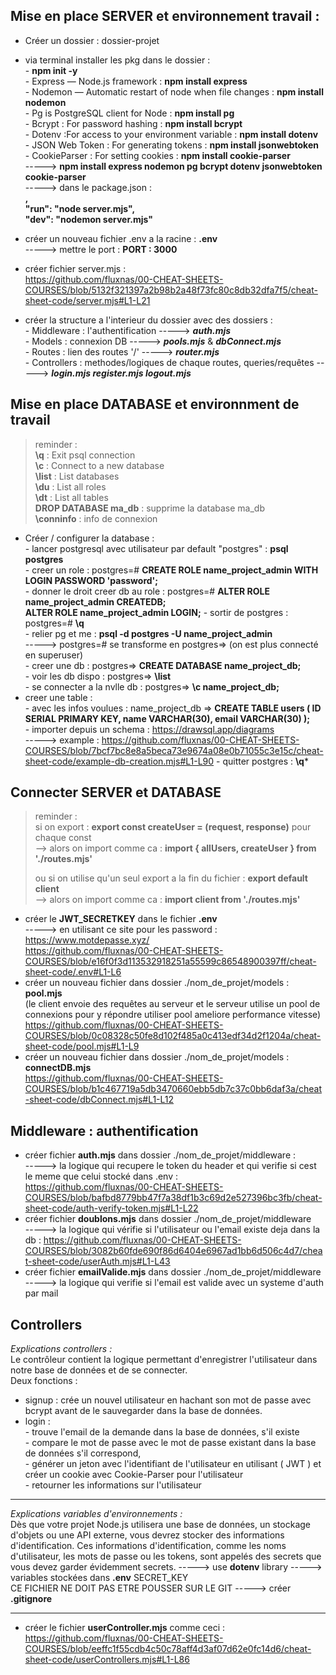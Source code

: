 ## Mise en place SERVER et environnement travail :

- Créer un dossier : dossier-projet  
- via terminal installer les pkg dans le dossier :   
      - **npm init -y**    
      - Express — Node.js framework : **npm install express**   
      - Nodemon — Automatic restart of node when file changes : **npm install nodemon**   
      - Pg is PostgreSQL client for Node : **npm install pg**  
      - Bcrypt : For password hashing : **npm install bcrypt**  
      - Dotenv :For access to your environment variable : **npm install dotenv**  
      - JSON Web Token : For generating tokens : **npm install jsonwebtoken**  
      - CookieParser : For setting cookies : **npm install cookie-parser**  
-----> **npm install express nodemon pg bcrypt dotenv jsonwebtoken cookie-parser**   
-----> dans le package.json :   
**,   
"run": "node server.mjs",    
"dev": "nodemon server.mjs"**    

- créer un nouveau fichier .env a la racine : **.env**   
-----> mettre le port : **PORT : 3000**   

- créer fichier server.mjs :   
https://github.com/fluxnas/00-CHEAT-SHEETS-COURSES/blob/5132f321397a2b98b2a48f73fc80c8db32dfa7f5/cheat-sheet-code/server.mjs#L1-L21

- créer la structure a l'interieur du dossier avec des dossiers :  
      - Middleware : l'authentification -----> ***auth.mjs***   
      - Models : connexion DB -----> ***pools.mjs*** & ***dbConnect.mjs***   
      - Routes : lien des routes '/' -----> ***router.mjs***   
      - Controllers : methodes/logiques de chaque routes, queries/requêtes -----> ***login.mjs register.mjs logout.mjs***     
 
  

## Mise en place DATABASE et environnment de travail  
> reminder :   
> **\q** : Exit psql connection    
> **\c** : Connect to a new database    
> **\list** : List databases  
> **\du** : List all roles   
> **\dt** : List all tables          
> **DROP DATABASE ma_db** : supprime la database ma_db     
> **\conninfo** : info de connexion


- Créer / configurer la database :   
      - lancer postgresql avec utilisateur par default "postgres" : **psql postgres**  
      - creer un role : postgres=# **CREATE ROLE name_project_admin WITH LOGIN PASSWORD 'password';**  
      - donner le droit creer db au role : postgres=# **ALTER ROLE name_project_admin CREATEDB;**    
**ALTER ROLE name_project_admin LOGIN;** 
      - sortir de postgres : postgres=# **\q**  
      - relier pg et me : **psql -d postgres -U name_project_admin**   
      -----> postgres=# se transforme en postgres=> (on est plus connecté en superuser)  
      - creer une db : postgres=> **CREATE DATABASE name_project_db;**   
      - voir les db dispo : postgres=> **\list**  
      - se connecter a la nvlle db : postgres=> **\c name_project_db;**    
- creer une table :   
      - avec les infos voulues : name_project_db => **CREATE TABLE users ( ID SERIAL PRIMARY KEY, name VARCHAR(30), email VARCHAR(30) );**    
      - importer depuis un schema : https://drawsql.app/diagrams    
      -----> example : 
      https://github.com/fluxnas/00-CHEAT-SHEETS-COURSES/blob/7bcf7bc8e8a5beca73e9674a08e0b71055c3e15c/cheat-sheet-code/example-db-creation.mjs#L1-L90
      - quitter postgres : **\q***  

## Connecter SERVER et DATABASE   

> reminder :   
> si on export : **export const createUser = (request, response)** pour chaque const   
> --> alors on import comme ca : **import { allUsers, createUser } from './routes.mjs'**
>      
> ou si on utilise qu'un seul export a la fin du fichier : **export default client**   
> --> alors on import comme ca : **import client from './routes.mjs'**  
  
- créer le **JWT_SECRETKEY** dans le fichier **.env**   
-----> en utilisant ce site pour les password : https://www.motdepasse.xyz/    
https://github.com/fluxnas/00-CHEAT-SHEETS-COURSES/blob/e16f0f3d113532918251a55599c86548900397ff/cheat-sheet-code/.env#L1-L6
- créer un nouveau fichier dans dossier ./nom_de_projet/models : **pool.mjs**    
(le client envoie des requêtes au serveur et le serveur utilise un pool de connexions pour y répondre utiliser pool ameliore performance vitesse) 
https://github.com/fluxnas/00-CHEAT-SHEETS-COURSES/blob/0c08328c50fe8d102f485a0c413edf34d2f1204a/cheat-sheet-code/pool.mjs#L1-L9  
- créer un nouveau fichier dans dossier ./nom_de_projet/models : **connectDB.mjs**      
https://github.com/fluxnas/00-CHEAT-SHEETS-COURSES/blob/b1c467719a5db3470660ebb5db7c37c0bb6daf3a/cheat-sheet-code/dbConnect.mjs#L1-L12       


## Middleware : authentification
- créer fichier **auth.mjs** dans dossier ./nom_de_projet/middleware :   
-----> la logique qui recupere le token du header et qui verifie si cest le meme que celui stocké dans .env :   
https://github.com/fluxnas/00-CHEAT-SHEETS-COURSES/blob/bafbd8779bb47f7a38df1b3c69d2e527396bc3fb/cheat-sheet-code/auth-verify-token.mjs#L1-L22
- créer fichier **doublons.mjs** dans dossier ./nom_de_projet/middleware     
-----> la logique qui vérifie si l'utilisateur ou l'email existe deja dans la db :
https://github.com/fluxnas/00-CHEAT-SHEETS-COURSES/blob/3082b60fde690f86d6404e6967ad1bb6d506c4d7/cheat-sheet-code/userAuth.mjs#L1-L43
- créer fichier **emailValide.mjs** dans dossier ./nom_de_projet/middleware   
-----> la logique qui verifie si l'email est valide avec un systeme d'auth par mail 


## Controllers
*Explications controllers :*    
Le contrôleur contient la logique permettant d'enregistrer l'utilisateur dans notre base de données et de se connecter.     
Deux fonctions :  
- signup : crée un nouvel utilisateur en hachant son mot de passe avec bcrypt avant de le sauvegarder dans la base de données.    
- login :  
      - trouve l'email de la demande dans la base de données, s'il existe  
      - compare le mot de passe avec le mot de passe existant dans la base de données s'il correspond,  
      - générer un jeton avec l'identifiant de l'utilisateur en utilisant ( JWT ) et créer un cookie avec Cookie-Parser pour l'utilisateur  
      - retourner les informations sur l'utilisateur  
____
*Explications variables d'environnements :*  
Dès que votre projet Node.js utilisera une base de données, un stockage d'objets ou une API externe, vous devrez stocker des informations d'identification.
Ces informations d'identification, comme les noms d'utilisateur, les mots de passe ou les tokens, sont appelés des secrets que vous devez garder évidemment secrets. -----> use **dotenv** library -----> variables stockées dans **.env** SECRET_KEY   
CE FICHIER NE DOIT PAS ETRE POUSSER SUR LE GIT -----> créer **.gitignore**   
____
- créer le fichier **userController.mjs** comme ceci :   
https://github.com/fluxnas/00-CHEAT-SHEETS-COURSES/blob/eeffc1f55cdb4c50c78aff4d3af07d62e0fc14d6/cheat-sheet-code/userControllers.mjs#L1-L86   


